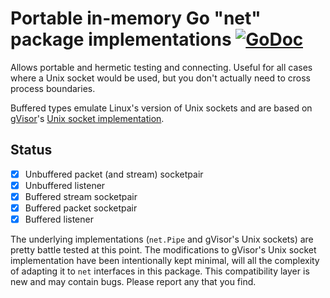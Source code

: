 # Portable in-memory Go "net" package implementations [![GoDoc](https://godoc.org/github.com/iangudger/memnet?status.png)](https://godoc.org/github.com/iangudger/memnet)

Allows portable and hermetic testing and connecting. Useful for all cases where a Unix socket would be used, but you don't actually need to cross process boundaries.

Buffered types emulate Linux's version of Unix sockets and are based on [gVisor](https://gvisor.dev)'s [Unix socket implementation](https://cs.opensource.google/gvisor/gvisor/+/master:pkg/sentry/socket/unix/).

## Status
- [x] Unbuffered packet (and stream) socketpair
- [x] Unbuffered listener
- [x] Buffered stream socketpair
- [x] Buffered packet socketpair
- [x] Buffered listener

The underlying implementations (`net.Pipe` and gVisor's Unix sockets) are pretty battle tested at this point. The modifications to gVisor's Unix socket implementation have been intentionally kept minimal, will all the complexity of adapting it to `net` interfaces in this package. This compatibility layer is new and may contain bugs. Please report any that you find.
